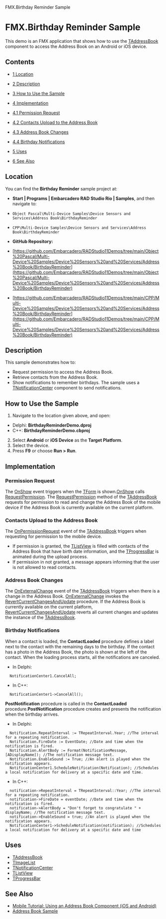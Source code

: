 FMX.Birthday Reminder Sample[]()
# FMX.Birthday Reminder Sample 


This demo is an FMX application that shows how to use the [TAddressBook](http://docwiki.embarcadero.com/Libraries/en/FMX.AddressBook.TAddressBook) component to access the Address Book on an Android or iOS device. 
## Contents



* [1 Location](#Location)
* [2 Description](#Description)
* [3 How to Use the Sample](#How_to_Use_the_Sample)
* [4 Implementation](#Implementation)

* [4.1 Permission Request](#Permission_Request)
* [4.2 Contacts Upload to the Address Book](#Contacts_Upload_to_the_Address_Book)
* [4.3 Address Book Changes](#Address_Book_Changes)
* [4.4 Birthday Notifications](#Birthday_Notifications)

* [5 Uses](#Uses)
* [6 See Also](#See_Also)


## Location 

You can find the **Birthday Reminder** sample project at:
* **Start | Programs | Embarcadero RAD Studio Rio | Samples**, and then navigate to:

* `Object Pascal\Multi-Device Samples\Device Sensors and Services\Address Book\BirthdayReminder`
* `CPP\Multi-Device Samples\Device Sensors and Services\Address Book\BirthdayReminder`

* **GitHub Repository:**

* [https://github.com/Embarcadero/RADStudio11Demos/tree/main/Object%20Pascal/Multi-Device%20Samples/Device%20Sensors%20and%20Services/Address%20Book/BirthdayReminder](https://github.com/Embarcadero/RADStudio11Demos/tree/main/Object%20Pascal/Multi-Device%20Samples/Device%20Sensors%20and%20Services/Address%20Book/BirthdayReminder)
* [https://github.com/Embarcadero/RADStudio11Demos/tree/main/CPP/Multi-Device%20Samples/Device%20Sensors%20and%20Services/Address%20Book/BirthdayReminder](https://github.com/Embarcadero/RADStudio11Demos/tree/main/CPP/Multi-Device%20Samples/Device%20Sensors%20and%20Services/Address%20Book/BirthdayReminder)

## Description 

This sample demonstrates how to:
*  Request permission to access the Address Book.
*  Retrieve contacts from the Address Book.
*  Show notifications to remember birthdays.
The sample uses a [TNotificationCenter](http://docwiki.embarcadero.com/Libraries/en/System.Notification.TNotificationCenter) component to send notifications.
## How to Use the Sample 


1.  Navigate to the location given above, and open:

*  Delphi: **BirthdayReminderDemo.dproj**
*  C++: **BirthdayReminderDemo.cbproj**

2.  Select **Android** or **iOS Device** as the **Target Platform**.
3.  Select the device.
4.  Press **F9** or choose **Run > Run**.

## Implementation 


### Permission Request 

The [OnShow](http://docwiki.embarcadero.com/Libraries/en/FMX.Forms.TCommonCustomForm.OnShow) event triggers when the [TForm](http://docwiki.embarcadero.com/Libraries/en/FMX.Forms.TForm) is shown.[OnShow](http://docwiki.embarcadero.com/Libraries/en/FMX.Forms.TCommonCustomForm.OnShow) calls [RequestPermission](http://docwiki.embarcadero.com/Libraries/en/FMX.AddressBook.TCustomAddressBook.RequestPermission).
The [RequestPermission](http://docwiki.embarcadero.com/Libraries/en/FMX.AddressBook.TCustomAddressBook.RequestPermission) method of the [TAddressBook](http://docwiki.embarcadero.com/Libraries/en/FMX.AddressBook.TAddressBook) requests for permission to read and change the Address Book of the mobile device if the Address Book is currently available on the current platform.

### Contacts Upload to the Address Book 

The [OnPermissionRequest](http://docwiki.embarcadero.com/Libraries/en/FMX.AddressBook.TCustomAddressBook.OnPermissionRequest) event of the [TAddressBook](http://docwiki.embarcadero.com/Libraries/en/FMX.AddressBook.TAddressBook) triggers when requesting for permission to the mobile device.
*  If permission is granted, the [TListView](http://docwiki.embarcadero.com/Libraries/en/FMX.ListView.TListView) is filled with contacts of the Address Book that have birth date information, and the [TProgressBar](http://docwiki.embarcadero.com/Libraries/en/FMX.StdCtrls.TProgressBar) is animated during the upload process.
*  If permission in not granted, a message appears informing that the user is not allowed to read contacts.

### Address Book Changes 

The [OnExternalChange](http://docwiki.embarcadero.com/Libraries/en/FMX.AddressBook.TCustomAddressBook.OnExternalChange) event of the [TAddressBook](http://docwiki.embarcadero.com/Libraries/en/FMX.AddressBook.TAddressBook) triggers when there is a change in the Address Book. [OnExternalChange](http://docwiki.embarcadero.com/Libraries/en/FMX.AddressBook.TCustomAddressBook.OnExternalChange) invokes the [RevertCurrentChangesAndUpdate](http://docwiki.embarcadero.com/Libraries/en/FMX.AddressBook.TCustomAddressBook.RevertCurrentChangesAndUpdate) procedure. 
If the Address Book is currently available on the current platform, [RevertCurrentChangesAndUpdate](http://docwiki.embarcadero.com/Libraries/en/FMX.AddressBook.TCustomAddressBook.RevertCurrentChangesAndUpdate) reverts all current changes and updates the instance of the [TAddressBook](http://docwiki.embarcadero.com/Libraries/en/FMX.AddressBook.TAddressBook).

### Birthday Notifications 

When a contact is loaded, the **ContactLoaded** procedure defines a label next to the contact with the remaining days to the birthday. If the contact has a photo in the Address Book, the photo is shown at the left of the contact. When the loading process starts, all the notifications are canceled.

*  In Delphi:

```
  NotificationCenter1.CancelAll;

```




*  In C++:

```
  NotificationCenter1->CancelAll();

```



**PostNotification** procedure is called in the **ContactLoaded** procedure.**PostNotification** procedure creates and presents the notification when the birthday arrives. 

*  In Delphi:

```
  Notification.RepeatInterval := TRepeatInterval.Year; //The interval for a repeating notification. 
  Notification.FireDate := EventDate; //Date and time when the notification is fired. 
  Notification.AlertBody := Format(NotificationMessage, [ADisplayName]); //The notification message text. 
  Notification.EnableSound := True; //An alert is played when the notification appears. 
  NotificationCenter1.ScheduleNotification(Notification); //Schedules a local notification for delivery at a specific date and time.

```




*  In C++:

```
  notification->RepeatInterval = TRepeatInterval::Year; //The interval for a repeating notification. 
  notification->FireDate = eventDate; //Date and time when the notification is fired. 
  notification->AlertBody = "Don't forget to congratulate " + displayName; //The notification message text. 
  notification->EnableSound = true; //An alert is played when the notification appears.
  NotificationCenter1->ScheduleNotification(notification); //Schedules a local notification for delivery at a specific date and time

```




## Uses 


* [TAddressBook](http://docwiki.embarcadero.com/Libraries/en/FMX.AddressBook.TAddressBook)
* [TImageList](http://docwiki.embarcadero.com/Libraries/en/FMX.ImgList.TImageList)
* [TNotificationCenter](http://docwiki.embarcadero.com/Libraries/en/System.Notification.TNotificationCenter)
* [TListView](http://docwiki.embarcadero.com/Libraries/en/FMX.ListView.TListView)
* [TProgressBar](http://docwiki.embarcadero.com/Libraries/en/FMX.StdCtrls.TProgressBar)

## See Also 


* [Mobile Tutorial: Using an Address Book Component (iOS and Android)](http://docwiki.embarcadero.com/RADStudio/en/Mobile_Tutorial:_Using_an_Address_Book_Component_(iOS_and_Android))
* [Address Book Sample](http://docwiki.embarcadero.com/CodeExamples/en/FMX.Address_Book_Sample)





